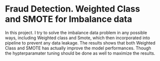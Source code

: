 # Fraud Detection. Weighted Class and SMOTE for Imbalance data

In this project. I try to solve the imbalance data problem in any possible ways, including Weighted class and Smote, which then incorporated into pipeline to prevent any data leakage. The results shows that both Weighted Class and SMOTE has actually improve the model performances. Though the hypterparamater tuning should be done as well to maximize the results.
